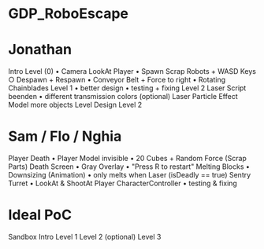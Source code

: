 # GDP_RoboEscape

# Jonathan
Intro Level (0)
	• Camera LookAt Player
	• Spawn Scrap Robots + WASD Keys
		○ Despawn + Respawn
	• Conveyor Belt + Force to right
	• Rotating Chainblades
Level 1
	• better design
	• testing + fixing
Level 2
Laser Script beenden
	• different transmission colors
(optional) Laser Particle Effect
Model more objects
Level Design
Level 2

# Sam / Flo / Nghia
Player Death
	• Player Model invisible
	• 20 Cubes + Random Force (Scrap Parts)
Death Screen
	• Gray Overlay
	• "Press R to restart"
Melting Blocks
	• Downsizing (Animation)
	• only melts when Laser (isDeadly == true)
Sentry Turret
	• LookAt & ShootAt Player
CharacterController
	• testing & fixing

# Ideal PoC
Sandbox
Intro
Level 1
Level 2
(optional) Level 3

